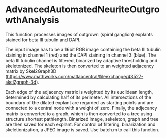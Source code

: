 # AdvancedAutomatedNeuriteOutgrowthAnalysis
This function processes images of outgrown (spiral ganglion) explants stained for beta III tubulin and DAPI. 

The input image has to be a 16bit RGB image containing the beta III tubulin staining in channel 1 (red) and the DAPI staining in channel 3 (blue). 
The beta III tubulin channel is filtered, binarized by adaptive thresholding and skeletonized. 
The skeleton is then converted to an weighted adjacency matrix by Skel2Graph3D (https://www.mathworks.com/matlabcentral/fileexchange/43527-skel2graph-3d).

Each edge of the adjacency matrix is weighted by its euclidean length, determined by calculating half of its perimeter. 
All intersections of the boundary of the dilated explant are regarded as starting points and are connected to a central node with a weight of zero. 
Finally, the adjecancy matrix is converted to a graph, which is then converted to a tree using structure shortest pathlength. 
Binarized image, sekeleton, graph and tree are then saved for each explant. 
For control of filtering, binarization and skeletionization, a JPEG image is saved. Use batch.m to call this function.
